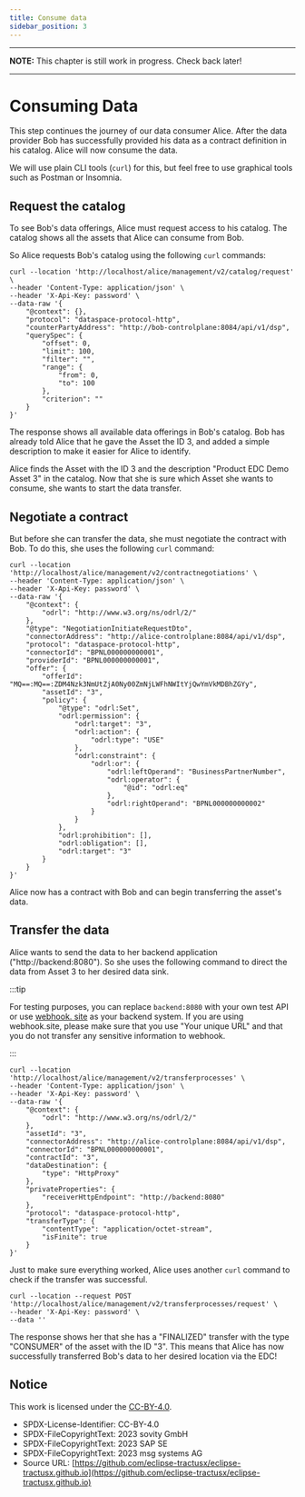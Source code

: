 ```yaml
---
title: Consume data
sidebar_position: 3
---
```


---
**NOTE:**
This chapter is still work in progress. Check back later!

---

# Consuming Data

This step continues the journey of our data consumer Alice. After the data provider Bob has successfully provided his data as a contract definition in his catalog. Alice will now consume the data.

We will use plain CLI tools (`curl`) for this, but feel free to use graphical tools such as Postman or Insomnia.

## Request the catalog

To see Bob's data offerings, Alice must request access to his catalog. The catalog shows all the assets that Alice can consume from Bob.

So Alice requests Bob's catalog using the following `curl` commands:

```shell
curl --location 'http://localhost/alice/management/v2/catalog/request' \
--header 'Content-Type: application/json' \
--header 'X-Api-Key: password' \
--data-raw '{
    "@context": {},
    "protocol": "dataspace-protocol-http",
    "counterPartyAddress": "http://bob-controlplane:8084/api/v1/dsp",
    "querySpec": {
        "offset": 0,
        "limit": 100,
        "filter": "",
        "range": {
            "from": 0,
            "to": 100
        },
        "criterion": ""
    }
}'
```

The response shows all available data offerings in Bob's catalog. Bob has already told Alice that he gave the Asset the ID 3, and added a simple description to make it easier for Alice to identify. 

Alice finds the Asset with the ID 3 and the description "Product EDC Demo Asset 3" in the catalog. Now that she is sure which Asset she wants to consume, she wants to start the data transfer.

## Negotiate a contract

But before she can transfer the data, she must negotiate the contract with Bob. To do this, she uses the following `curl` command:

```shell
curl --location 'http://localhost/alice/management/v2/contractnegotiations' \
--header 'Content-Type: application/json' \
--header 'X-Api-Key: password' \
--data-raw '{
	"@context": {
		"odrl": "http://www.w3.org/ns/odrl/2/"
	},
	"@type": "NegotiationInitiateRequestDto",
	"connectorAddress": "http://alice-controlplane:8084/api/v1/dsp",
	"protocol": "dataspace-protocol-http",
	"connectorId": "BPNL000000000001",
	"providerId": "BPNL000000000001",
	"offer": {
		"offerId": "MQ==:MQ==:ZDM4Nzk3NmUtZjA0Ny00ZmNjLWFhNWItYjQwYmVkMDBhZGYy",
		"assetId": "3",
		"policy": {
			"@type": "odrl:Set",
			"odrl:permission": {
				"odrl:target": "3",
				"odrl:action": {
					"odrl:type": "USE"
				},
				"odrl:constraint": {
					"odrl:or": {
						"odrl:leftOperand": "BusinessPartnerNumber",
						"odrl:operator": {
                            "@id": "odrl:eq"
                        },
						"odrl:rightOperand": "BPNL000000000002"
					}
				}
			},
			"odrl:prohibition": [],
			"odrl:obligation": [],
			"odrl:target": "3"
		}
	}
}'
```

Alice now has a contract with Bob and can begin transferring the asset's data.

## Transfer the data

Alice wants to send the data to her backend application ("http://backend:8080"). So she uses the following command to direct the data from Asset 3 to her desired data sink.

:::tip

For testing purposes, you can replace `backend:8080` with your own test API or use [webhook. site](https://webhook.site/) as your backend system. If you are using webhook.site, please make sure that you use "Your unique URL" and that you do not transfer any sensitive information to webhook.

:::

```shell
curl --location 'http://localhost/alice/management/v2/transferprocesses' \
--header 'Content-Type: application/json' \
--header 'X-Api-Key: password' \
--data-raw '{
    "@context": {
        "odrl": "http://www.w3.org/ns/odrl/2/"
    },
    "assetId": "3",
    "connectorAddress": "http://alice-controlplane:8084/api/v1/dsp",
    "connectorId": "BPNL000000000001",
    "contractId": "3",
    "dataDestination": {
        "type": "HttpProxy"
    },
    "privateProperties": {
        "receiverHttpEndpoint": "http://backend:8080"
    },
    "protocol": "dataspace-protocol-http",
    "transferType": {
        "contentType": "application/octet-stream",
        "isFinite": true
    }
}'
```

Just to make sure everything worked, Alice uses another `curl` command to check if the transfer was successful.

```shell
curl --location --request POST 'http://localhost/alice/management/v2/transferprocesses/request' \
--header 'X-Api-Key: password' \
--data ''
```

The response shows her that she has a "FINALIZED" transfer with the type "CONSUMER" of the asset with the ID "3". This means that Alice has now successfully transferred Bob's data to her desired location via the EDC!

## Notice

This work is licensed under the [CC-BY-4.0](https://creativecommons.org/licenses/by/4.0/legalcode).

- SPDX-License-Identifier: CC-BY-4.0
- SPDX-FileCopyrightText: 2023 sovity GmbH
- SPDX-FileCopyrightText: 2023 SAP SE
- SPDX-FileCopyrightText: 2023 msg systems AG
- Source URL: [https://github.com/eclipse-tractusx/eclipse-tractusx.github.io](https://github.com/eclipse-tractusx/eclipse-tractusx.github.io)

